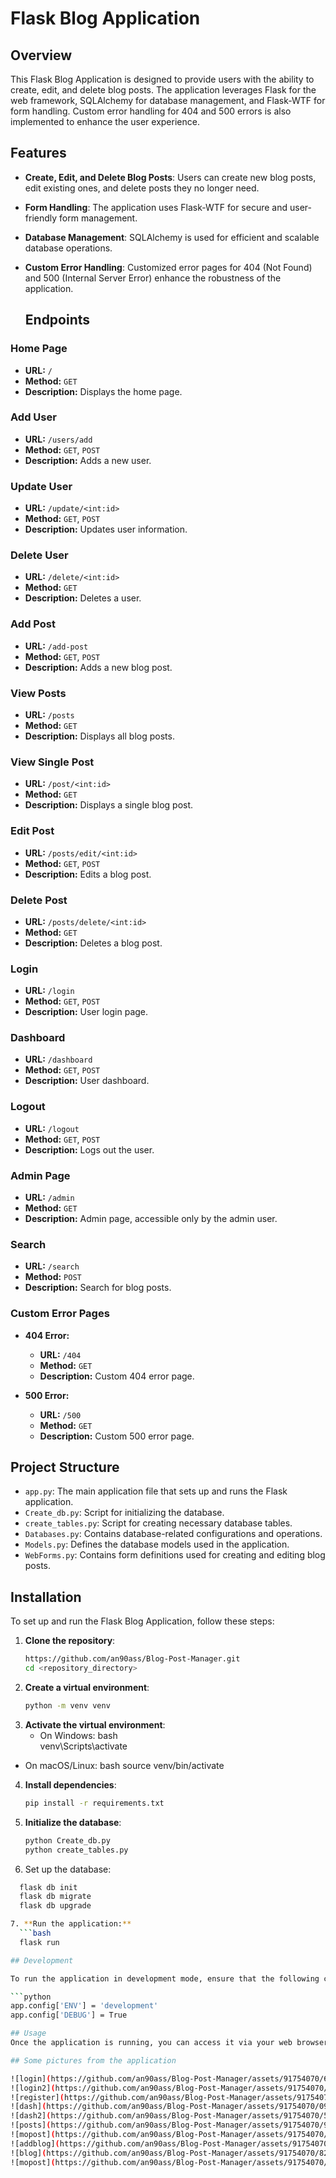 # Flask Blog Application

## Overview

This Flask Blog Application is designed to provide users with the ability to create, edit, and delete blog posts. The application leverages Flask for the web framework, SQLAlchemy for database management, and Flask-WTF for form handling. Custom error handling for 404 and 500 errors is also implemented to enhance the user experience.

## Features

- **Create, Edit, and Delete Blog Posts**: Users can create new blog posts, edit existing ones, and delete posts they no longer need.
- **Form Handling**: The application uses Flask-WTF for secure and user-friendly form management.
- **Database Management**: SQLAlchemy is used for efficient and scalable database operations.
- **Custom Error Handling**: Customized error pages for 404 (Not Found) and 500 (Internal Server Error) enhance the robustness of the application.

  ## Endpoints

### Home Page
- **URL:** `/`
- **Method:** `GET`
- **Description:** Displays the home page.

### Add User
- **URL:** `/users/add`
- **Method:** `GET`, `POST`
- **Description:** Adds a new user.

### Update User
- **URL:** `/update/<int:id>`
- **Method:** `GET`, `POST`
- **Description:** Updates user information.

### Delete User
- **URL:** `/delete/<int:id>`
- **Method:** `GET`
- **Description:** Deletes a user.

### Add Post
- **URL:** `/add-post`
- **Method:** `GET`, `POST`
- **Description:** Adds a new blog post.

### View Posts
- **URL:** `/posts`
- **Method:** `GET`
- **Description:** Displays all blog posts.

### View Single Post
- **URL:** `/post/<int:id>`
- **Method:** `GET`
- **Description:** Displays a single blog post.

### Edit Post
- **URL:** `/posts/edit/<int:id>`
- **Method:** `GET`, `POST`
- **Description:** Edits a blog post.

### Delete Post
- **URL:** `/posts/delete/<int:id>`
- **Method:** `GET`
- **Description:** Deletes a blog post.

### Login
- **URL:** `/login`
- **Method:** `GET`, `POST`
- **Description:** User login page.

### Dashboard
- **URL:** `/dashboard`
- **Method:** `GET`, `POST`
- **Description:** User dashboard.

### Logout
- **URL:** `/logout`
- **Method:** `GET`, `POST`
- **Description:** Logs out the user.

### Admin Page
- **URL:** `/admin`
- **Method:** `GET`
- **Description:** Admin page, accessible only by the admin user.

### Search
- **URL:** `/search`
- **Method:** `POST`
- **Description:** Search for blog posts.

### Custom Error Pages
- **404 Error:**
  - **URL:** `/404`
  - **Method:** `GET`
  - **Description:** Custom 404 error page.

- **500 Error:**
  - **URL:** `/500`
  - **Method:** `GET`
  - **Description:** Custom 500 error page.


## Project Structure

- `app.py`: The main application file that sets up and runs the Flask application.
- `Create_db.py`: Script for initializing the database.
- `create_tables.py`: Script for creating necessary database tables.
- `Databases.py`: Contains database-related configurations and operations.
- `Models.py`: Defines the database models used in the application.
- `WebForms.py`: Contains form definitions used for creating and editing blog posts.
  

## Installation

To set up and run the Flask Blog Application, follow these steps:

1. **Clone the repository**:
   ```bash
   https://github.com/an90ass/Blog-Post-Manager.git
   cd <repository_directory>
2. **Create a virtual environment**:
    ```bash
    python -m venv venv
3. **Activate the virtual environment**:
   - On Windows:
    bash    
    venv\Scripts\activate

  - On macOS/Linux:
    bash
    source venv/bin/activate
4. **Install dependencies**:
    ```bash
    pip install -r requirements.txt
5. **Initialize the database**:
    ```bash
    python Create_db.py
    python create_tables.py

6. Set up the database:
 ```bash
   flask db init
   flask db migrate
   flask db upgrade

7. **Run the application:**
   ```bash
   flask run

## Development

To run the application in development mode, ensure that the following configurations are set in `app.py`:

```python
app.config['ENV'] = 'development'
app.config['DEBUG'] = True

## Usage
Once the application is running, you can access it via your web browser at http://localhost:5000. From there, you can create, edit, and delete blog posts using the provided forms.

## Some pictures from the application

![login](https://github.com/an90ass/Blog-Post-Manager/assets/91754070/6f7446bc-eac0-4982-8142-a4d8d0346097)
![login2](https://github.com/an90ass/Blog-Post-Manager/assets/91754070/8e319923-2399-4627-b20f-7f0b429f65db)
![register](https://github.com/an90ass/Blog-Post-Manager/assets/91754070/c275fbe7-39ae-4fba-95c9-ae86d939d48e)
![dash](https://github.com/an90ass/Blog-Post-Manager/assets/91754070/09e9a7f8-0fa7-43e7-b883-4568d42879d0)
![dash2](https://github.com/an90ass/Blog-Post-Manager/assets/91754070/55a7923c-f5c3-41b2-8434-61ce00eb4cc1)
![posts](https://github.com/an90ass/Blog-Post-Manager/assets/91754070/97fd8650-f1ef-4c3c-a31e-0d1f39d1f1d7)
![mopost](https://github.com/an90ass/Blog-Post-Manager/assets/91754070/f6aefa39-47cf-41bd-9737-5d63f1ce6c19)
![addblog](https://github.com/an90ass/Blog-Post-Manager/assets/91754070/184ee04b-4b04-4b3e-bb05-6c6ac6ca39f5)
![blog](https://github.com/an90ass/Blog-Post-Manager/assets/91754070/8261c619-27bf-4e78-9156-25400aa39130)
![mopost](https://github.com/an90ass/Blog-Post-Manager/assets/91754070/6513244c-be5b-45ea-8dfe-91623f6b1109)


    


   

   
